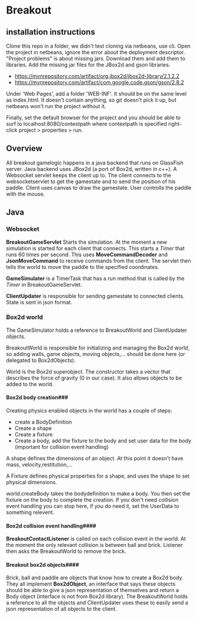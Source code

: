 # Breakout 

## installation instructions

Clone this repo in a folder, we didn't test cloning via netbeans, use cli.
Open the project in netbeans, ignore the error about the deployment descriptor.
"Project problems" is about missing jars. Download them and add them to libraries.
Add the missing jar files for the JBox2d and gson libraries. 
* https://mvnrepository.com/artifact/org.jbox2d/jbox2d-library/2.1.2.2
* https://mvnrepository.com/artifact/com.google.code.gson/gson/2.8.2

Under 'Web Pages', add a folder 'WEB-INF'. It should be on the same level as index.html. It doesn't contain anything, so git doesn't pick it up, but netbeans won't run the project without it.

Finally, set the default browser for the project and you should be able to surf to localhost:8080/contextpath where contextpath is 
specified right-click project > properties > run.

## Overview

All breakout gamelogic happens in a java backend that runs on GlassFish server.
Java backend uses JBox2d (a port of Box2d, written in c++). A Websocket servlet keeps the client up to. The client connects to the websocketservlet to get the gamestate and to send the position of his paddle. Client uses canvas to draw the gamestate. User controlls the paddle with the mouse.

## Java

### Websocket

**BreakoutGameServlet** Starts the simulation. At the moment a new simulation is started for each client that connects. This starts a *Timer* that runs 60 times per second. This uses **MoveCommandDecoder** and **JsonMoveCommand** to receive commands from the client. The servlet then tells the world to move the paddle to the specified coordinates.

**GameSimulater** is a TimerTask that has a *run* method that is called by the *Timer* in BreakoutGameServlet.

**ClientUpdater** is responsible for sending gamestate to connected clients. State is sent in json format. 

### Box2d world
The GameSimulator holds a reference to  BreakoutWorld and ClientUpdater objects. 

BreakoutWorld is responsible for initializing and managing the Box2d world, so adding walls, game objects, moving objects,... should be done here (or delegated to Box2dObjects).

World is the Box2d superobject. The constructor takes a vector that describes the force of gravity (0 in our case). It also allows objects to be added to the world.

#### Box2d body creation###

Creating physics enabled objects in the world has a couple of steps:

* create a BodyDefinition
* Create a shape
* Create a fixture
* Create a body, add the fixture to the body and set user data for the body (important for collision event handling)

A shape defines the dimensions of an object. At this point it doesn't have mass, velocity,restitution,...

A Fixture defines physical properties for a shape, and uses the shape to set physical dimensions.

world.createBody takes the bodydefinition to make a body. You then set the fixture on the body to complete the creation. If you don't need collision event handling you can stop here, if you do need it, set the UserData to something relevent. 

#### Box2d collision event handling####

**BreakoutContactListener** is called on each collision event in the world. At the moment the only relevant collision is between ball and brick. Listener then asks the BreakoutWorld to remove the brick.

#### Breakout box2d objects####

Brick, ball and paddle are objects that know how to create a Box2d body. They all implement **Box2dObject**, an interface that says these objects should be able to give a json representation of themselves and return a Body object (interface is not from Box2d library). The BreakoutWorld holds a reference to all the objects and ClientUpdater uses these to easily send a json representation of all objects to the client.
